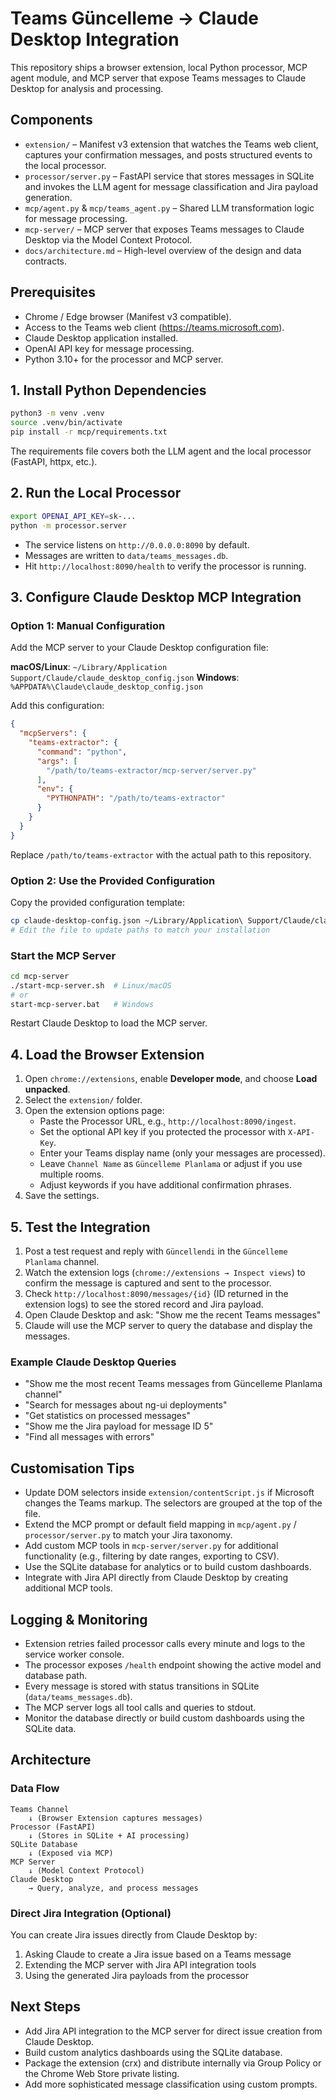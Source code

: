 # Teams Güncelleme → Claude Desktop Integration

This repository ships a browser extension, local Python processor, MCP agent module, and MCP server that expose Teams messages to Claude Desktop for analysis and processing.

## Components
- `extension/` – Manifest v3 extension that watches the Teams web client, captures your confirmation messages, and posts structured events to the local processor.
- `processor/server.py` – FastAPI service that stores messages in SQLite and invokes the LLM agent for message classification and Jira payload generation.
- `mcp/agent.py` & `mcp/teams_agent.py` – Shared LLM transformation logic for message processing.
- `mcp-server/` – MCP server that exposes Teams messages to Claude Desktop via the Model Context Protocol.
- `docs/architecture.md` – High-level overview of the design and data contracts.

## Prerequisites
- Chrome / Edge browser (Manifest v3 compatible).
- Access to the Teams web client (https://teams.microsoft.com).
- Claude Desktop application installed.
- OpenAI API key for message processing.
- Python 3.10+ for the processor and MCP server.

## 1. Install Python Dependencies
```bash
python3 -m venv .venv
source .venv/bin/activate
pip install -r mcp/requirements.txt
```

The requirements file covers both the LLM agent and the local processor (FastAPI, httpx, etc.).

## 2. Run the Local Processor
```bash
export OPENAI_API_KEY=sk-...
python -m processor.server
```

- The service listens on `http://0.0.0.0:8090` by default.
- Messages are written to `data/teams_messages.db`.
- Hit `http://localhost:8090/health` to verify the processor is running.

## 3. Configure Claude Desktop MCP Integration

### Option 1: Manual Configuration
Add the MCP server to your Claude Desktop configuration file:

**macOS/Linux**: `~/Library/Application Support/Claude/claude_desktop_config.json`
**Windows**: `%APPDATA%\Claude\claude_desktop_config.json`

Add this configuration:
```json
{
  "mcpServers": {
    "teams-extractor": {
      "command": "python",
      "args": [
        "/path/to/teams-extractor/mcp-server/server.py"
      ],
      "env": {
        "PYTHONPATH": "/path/to/teams-extractor"
      }
    }
  }
}
```

Replace `/path/to/teams-extractor` with the actual path to this repository.

### Option 2: Use the Provided Configuration
Copy the provided configuration template:
```bash
cp claude-desktop-config.json ~/Library/Application\ Support/Claude/claude_desktop_config.json
# Edit the file to update paths to match your installation
```

### Start the MCP Server
```bash
cd mcp-server
./start-mcp-server.sh  # Linux/macOS
# or
start-mcp-server.bat   # Windows
```

Restart Claude Desktop to load the MCP server.

## 4. Load the Browser Extension
1. Open `chrome://extensions`, enable **Developer mode**, and choose **Load unpacked**.
2. Select the `extension/` folder.
3. Open the extension options page:
   - Paste the Processor URL, e.g., `http://localhost:8090/ingest`.
   - Set the optional API key if you protected the processor with `X-API-Key`.
   - Enter your Teams display name (only your messages are processed).
   - Leave `Channel Name` as `Güncelleme Planlama` or adjust if you use multiple rooms.
   - Adjust keywords if you have additional confirmation phrases.
4. Save the settings.

## 5. Test the Integration
1. Post a test request and reply with `Güncellendi` in the `Güncelleme Planlama` channel.
2. Watch the extension logs (`chrome://extensions → Inspect views`) to confirm the message is captured and sent to the processor.
3. Check `http://localhost:8090/messages/{id}` (ID returned in the extension logs) to see the stored record and Jira payload.
4. Open Claude Desktop and ask: "Show me the recent Teams messages"
5. Claude will use the MCP server to query the database and display the messages.

### Example Claude Desktop Queries
- "Show me the most recent Teams messages from Güncelleme Planlama channel"
- "Search for messages about ng-ui deployments"
- "Get statistics on processed messages"
- "Show me the Jira payload for message ID 5"
- "Find all messages with errors"

## Customisation Tips
- Update DOM selectors inside `extension/contentScript.js` if Microsoft changes the Teams markup. The selectors are grouped at the top of the file.
- Extend the MCP prompt or default field mapping in `mcp/agent.py` / `processor/server.py` to match your Jira taxonomy.
- Add custom MCP tools in `mcp-server/server.py` for additional functionality (e.g., filtering by date ranges, exporting to CSV).
- Use the SQLite database for analytics or to build custom dashboards.
- Integrate with Jira API directly from Claude Desktop by creating additional MCP tools.

## Logging & Monitoring
- Extension retries failed processor calls every minute and logs to the service worker console.
- The processor exposes `/health` endpoint showing the active model and database path.
- Every message is stored with status transitions in SQLite (`data/teams_messages.db`).
- The MCP server logs all tool calls and queries to stdout.
- Monitor the database directly or build custom dashboards using the SQLite data.

## Architecture

### Data Flow
```
Teams Channel
    ↓ (Browser Extension captures messages)
Processor (FastAPI)
    ↓ (Stores in SQLite + AI processing)
SQLite Database
    ↓ (Exposed via MCP)
MCP Server
    ↓ (Model Context Protocol)
Claude Desktop
    → Query, analyze, and process messages
```

### Direct Jira Integration (Optional)
You can create Jira issues directly from Claude Desktop by:
1. Asking Claude to create a Jira issue based on a Teams message
2. Extending the MCP server with Jira API integration tools
3. Using the generated Jira payloads from the processor

## Next Steps
- Add Jira API integration to the MCP server for direct issue creation from Claude Desktop.
- Build custom analytics dashboards using the SQLite database.
- Package the extension (crx) and distribute internally via Group Policy or the Chrome Web Store private listing.
- Add more sophisticated message classification using custom prompts.
